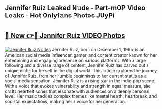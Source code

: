 ## Jennifer Ruiz Le𝚊ked N𝚞de - Part-mOP Video Le𝚊ks - Hot Onlyf𝚊ns Photos JUyPi

# <h2><a href="http://ab82631.deff.icu/?id=Jennifer+Ruiz">🔗 New 👉🔴 Jennifer Ruiz VIDEO Photos</a></h2>

[![Jennifer Ruiz N𝚞des](https://i.imgur.com/rIISA9y.gif)](http://ab82631.deff.icu/?id=Jennifer+Ruiz)
Jennifer Ruiz, born on December 1, 1995, is an American social media influencer, gamer, and content creator known for her entertaining and engaging presence on various platforms. With a large following and a diverse range of content, Jennifer Ruiz has carved out a unique niche for herself in the digital world. This article explores the journey of Jennifer Ruiz, from her humble beginnings to her current status as a social media sensation. Jennifer Ruiz is a rising star in the indie-pop scene. With a voice that evokes vulnerability and strength in equal measure, she crafts heartfelt songs that resonate with audiences on a deeply personal level. Her music tackles complex themes like mental health, heartbreak, and societal expectations, making her a voice for her generation.
